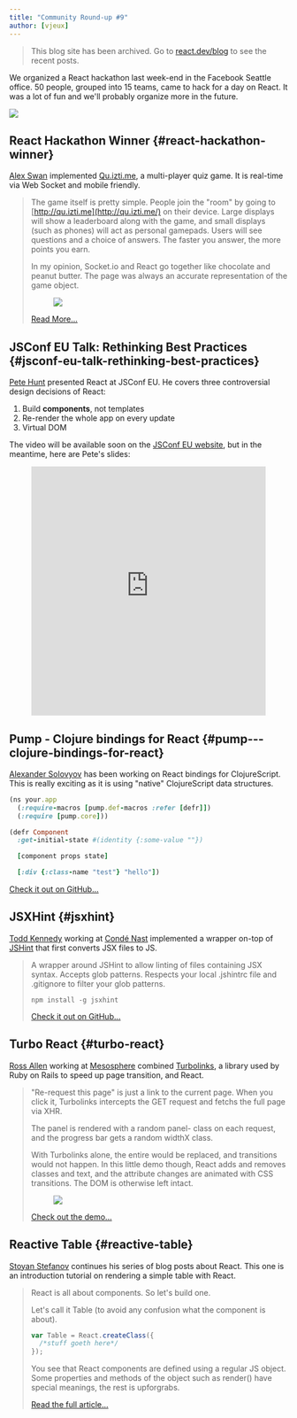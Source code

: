 ```yaml
---
title: "Community Round-up #9"
author: [vjeux]
---
```


<div class="scary">

> This blog site has been archived. Go to [react.dev/blog](https://es.react.dev/blog) to see the recent posts.

</div>

We organized a React hackathon last week-end in the Facebook Seattle office. 50 people, grouped into 15 teams, came to hack for a day on React. It was a lot of fun and we'll probably organize more in the future.

![](../images/blog/react-hackathon.jpg)


## React Hackathon Winner {#react-hackathon-winner}

[Alex Swan](http://bold-it.com/) implemented [Qu.izti.me](http://qu.izti.me/), a multi-player quiz game. It is real-time via Web Socket and mobile friendly.

> The game itself is pretty simple. People join the "room" by going to [http://qu.izti.me](http://qu.izti.me/) on their device. Large displays will show a leaderboard along with the game, and small displays (such as phones) will act as personal gamepads. Users will see questions and a choice of answers. The faster you answer, the more points you earn.
>
> In my opinion, Socket.io and React go together like chocolate and peanut butter. The page was always an accurate representation of the game object.
><figure><a href="http://bold-it.com/javascript/facebook-react-example/"><img src="../images/blog/quiztime.png"></a></figure>
>
> [Read More...](http://bold-it.com/javascript/facebook-react-example/)

## JSConf EU Talk: Rethinking Best Practices {#jsconf-eu-talk-rethinking-best-practices}

[Pete Hunt](http://www.petehunt.net/) presented React at JSConf EU. He covers three controversial design decisions of React:

1. Build **components**, not templates
2. Re-render the whole app on every update
3. Virtual DOM

The video will be available soon on the [JSConf EU website](http://2013.jsconf.eu/speakers/pete-hunt-react-rethinking-best-practices.html), but in the meantime, here are Pete's slides:

<figure><iframe src="https://www.slideshare.net/slideshow/embed_code/26589373" width="100%" height="450" frameborder="0" marginwidth="0" marginheight="0" scrolling="no" allowfullscreen></iframe></figure>


## Pump - Clojure bindings for React {#pump---clojure-bindings-for-react}

[Alexander Solovyov](http://solovyov.net/) has been working on React bindings for ClojureScript. This is really exciting as it is using "native" ClojureScript data structures.

```ruby
(ns your.app
  (:require-macros [pump.def-macros :refer [defr]])
  (:require [pump.core]))

(defr Component
  :get-initial-state #(identity {:some-value ""})

  [component props state]

  [:div {:class-name "test"} "hello"])
```

[Check it out on GitHub...](https://github.com/piranha/pump)


## JSXHint {#jsxhint}

[Todd Kennedy](http://blog.selfassembled.org/) working at [Cond&eacute; Nast](http://www.condenast.com/) implemented a wrapper on-top of [JSHint](http://www.jshint.com/) that first converts JSX files to JS.

> A wrapper around JSHint to allow linting of files containing JSX syntax. Accepts glob patterns. Respects your local .jshintrc file and .gitignore to filter your glob patterns.
>
> ```
> npm install -g jsxhint
> ```
>
> [Check it out on GitHub...](https://github.com/CondeNast/JSXHint)


## Turbo React {#turbo-react}

[Ross Allen](https://twitter.com/ssorallen) working at [Mesosphere](http://mesosphere.io/) combined [Turbolinks](https://github.com/rails/turbolinks/), a library used by Ruby on Rails to speed up page transition, and React.

> "Re-request this page" is just a link to the current page. When you click it, Turbolinks intercepts the GET request and fetchs the full page via XHR.
>
> The panel is rendered with a random panel- class on each request, and the progress bar gets a random widthX class.
>
> With Turbolinks alone, the entire <body> would be replaced, and transitions would not happen. In this little demo though, React adds and removes classes and text, and the attribute changes are animated with CSS transitions. The DOM is otherwise left intact.
><figure><a href="https://turbo-react.herokuapp.com/"><img src="../images/blog/turboreact.png"></a></figure>
>
> [Check out the demo...](https://turbo-react.herokuapp.com/)


## Reactive Table {#reactive-table}

[Stoyan Stefanov](http://www.phpied.com/) continues his series of blog posts about React. This one is an introduction tutorial on rendering a simple table with React.

> React is all about components. So let's build one.
>
> Let's call it Table (to avoid any confusion what the component is about).
>
> ```javascript
> var Table = React.createClass({
>   /*stuff goeth here*/
> });
> ```
>
> You see that React components are defined using a regular JS object. Some properties and methods of the object such as render() have special meanings, the rest is upforgrabs.
>
> [Read the full article...](http://www.phpied.com/reactive-table/)
